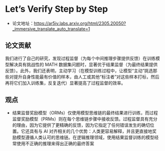 # Let’s Verify Step by Step
- 论文地址：https://ar5iv.labs.arxiv.org/html/2305.20050?_immersive_translate_auto_translate=1

## 论文贡献
我们进行了自己的研究，发现过程监督（为每个中间推理步骤提供反馈）在训练模型解决具有挑战性的 MATH 数据集问题时，显著优于结果监督（为最终结果提供反馈）。此外，我们还表明，主动学习（在模型训练过程中，让模型“主动”挑选那些对提升自身性能最有价值的样本，由人工或其他“标注者”对这些样本打标，然后再将它们加入训练集，反复迭代）显著提高了过程监督的效率。

## 观点
- 结果监督奖励模型（ORMs）仅使用模型思维链的最终结果进行训练，而过程监督奖励模型（PRMs）则在每个思维链步骤中接收反馈。过程监督具有充分的理由，因为它提供了更精确的反馈，因为它指定了任何错误发生的确切位置。它还具有与 AI 对齐相关的几个优势：人类更容易解释，并且更直接地奖励模型遵循人类认可的思维链。在逻辑推理领域，使用结果监督训练的模型经常使用不正确的推理来得出正确的最终答案
